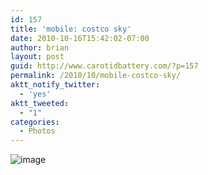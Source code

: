 ```yaml
---
id: 157
title: 'mobile: costco sky'
date: 2010-10-16T15:42:02-07:00
author: brian
layout: post
guid: http://www.carotidbattery.com/?p=157
permalink: /2010/10/mobile-costco-sky/
aktt_notify_twitter:
  - 'yes'
aktt_tweeted:
  - "1"
categories:
  - Photos
---
```

<img style="display:block;margin-right:auto;margin-left:auto;" alt="image" src="https://i0.wp.com/www.carotidbattery.com/wp-content/uploads/2010/10/wpid-IMG_20101016_154025.jpg?w=640" data-recalc-dims="1" />